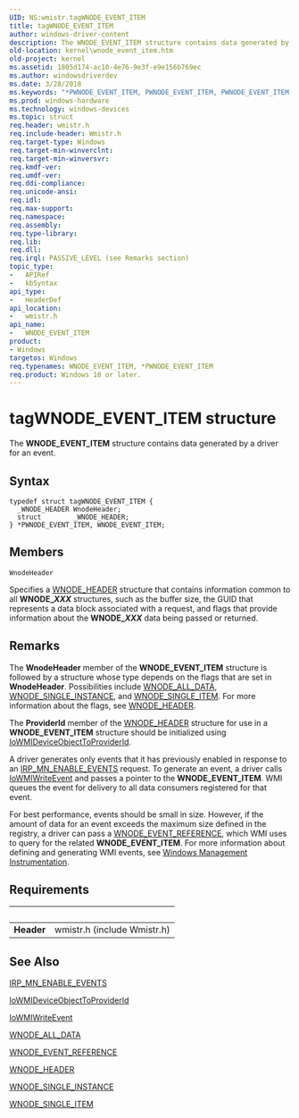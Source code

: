 ```yaml
---
UID: NS:wmistr.tagWNODE_EVENT_ITEM
title: tagWNODE_EVENT_ITEM
author: windows-driver-content
description: The WNODE_EVENT_ITEM structure contains data generated by a driver for an event.
old-location: kernel\wnode_event_item.htm
old-project: kernel
ms.assetid: 1805d174-ac10-4e76-9e3f-e9e156b769ec
ms.author: windowsdriverdev
ms.date: 3/28/2018
ms.keywords: "*PWNODE_EVENT_ITEM, PWNODE_EVENT_ITEM, PWNODE_EVENT_ITEM structure pointer [Kernel-Mode Driver Architecture], WNODE_EVENT_ITEM, WNODE_EVENT_ITEM structure [Kernel-Mode Driver Architecture], kernel.wnode_event_item, kstruct_d_f4a86459-f5b4-4c9f-a266-d73c9bcba0ac.xml, tagWNODE_EVENT_ITEM, wmistr/PWNODE_EVENT_ITEM, wmistr/WNODE_EVENT_ITEM"
ms.prod: windows-hardware
ms.technology: windows-devices
ms.topic: struct
req.header: wmistr.h
req.include-header: Wmistr.h
req.target-type: Windows
req.target-min-winverclnt: 
req.target-min-winversvr: 
req.kmdf-ver: 
req.umdf-ver: 
req.ddi-compliance: 
req.unicode-ansi: 
req.idl: 
req.max-support: 
req.namespace: 
req.assembly: 
req.type-library: 
req.lib: 
req.dll: 
req.irql: PASSIVE_LEVEL (see Remarks section)
topic_type:
-	APIRef
-	kbSyntax
api_type:
-	HeaderDef
api_location:
-	wmistr.h
api_name:
-	WNODE_EVENT_ITEM
product:
- Windows
targetos: Windows
req.typenames: WNODE_EVENT_ITEM, *PWNODE_EVENT_ITEM
req.product: Windows 10 or later.
---
```


# tagWNODE_EVENT_ITEM structure
The <b>WNODE_EVENT_ITEM</b> structure contains data generated by a driver for an event.

## Syntax
```
typedef struct tagWNODE_EVENT_ITEM {
  _WNODE_HEADER WnodeHeader;
  struct        _WNODE_HEADER;
} *PWNODE_EVENT_ITEM, WNODE_EVENT_ITEM;
```

## Members


`WnodeHeader`

Specifies a <a href="https://msdn.microsoft.com/library/windows/hardware/ff566375">WNODE_HEADER</a> structure that contains information common to all <b>WNODE_<i>XXX</i></b> structures, such as the buffer size, the GUID that represents a data block associated with a request, and flags that provide information about the <b>WNODE_<i>XXX</i></b> data being passed or returned.

## Remarks
The <b>WnodeHeader</b> member of the <b>WNODE_EVENT_ITEM</b> structure is followed by a structure whose type depends on the flags that are set in <b>WnodeHeader</b>. Possibilities include <a href="https://msdn.microsoft.com/library/windows/hardware/ff566372">WNODE_ALL_DATA</a>, <a href="https://msdn.microsoft.com/library/windows/hardware/ff566377">WNODE_SINGLE_INSTANCE</a>, and <a href="https://msdn.microsoft.com/library/windows/hardware/ff566378">WNODE_SINGLE_ITEM</a>. For more information about the flags, see <a href="https://msdn.microsoft.com/library/windows/hardware/ff566375">WNODE_HEADER</a>.

The <b>ProviderId</b> member of the <a href="https://msdn.microsoft.com/library/windows/hardware/ff566375">WNODE_HEADER</a> structure for use in a <b>WNODE_EVENT_ITEM</b> structure should be initialized using <a href="https://msdn.microsoft.com/library/windows/hardware/ff550433">IoWMIDeviceObjectToProviderId</a>.

A driver generates only events that it has previously enabled in response to an <a href="https://msdn.microsoft.com/library/windows/hardware/ff550859">IRP_MN_ENABLE_EVENTS</a> request. To generate an event, a driver calls <a href="https://msdn.microsoft.com/library/windows/hardware/ff550520">IoWMIWriteEvent</a> and passes a pointer to the <b>WNODE_EVENT_ITEM</b>. WMI queues the event for delivery to all data consumers registered for that event.

For best performance, events should be small in size. However, if the amount of data for an event exceeds the maximum size defined in the registry, a driver can pass a <a href="https://msdn.microsoft.com/library/windows/hardware/ff566374">WNODE_EVENT_REFERENCE</a>, which WMI uses to query for the related <b>WNODE_EVENT_ITEM</b>. For more information about defining and generating WMI events, see <a href="https://msdn.microsoft.com/5c2ed322-0fc9-4004-9a5f-f4d3c6a59fe9">Windows Management Instrumentation</a>.

## Requirements
| &nbsp; | &nbsp; |
| ---- |:---- |
| **Header** | wmistr.h (include Wmistr.h) |

## See Also

<a href="https://msdn.microsoft.com/library/windows/hardware/ff550859">IRP_MN_ENABLE_EVENTS</a>



<a href="https://msdn.microsoft.com/library/windows/hardware/ff550433">IoWMIDeviceObjectToProviderId</a>



<a href="https://msdn.microsoft.com/library/windows/hardware/ff550520">IoWMIWriteEvent</a>



<a href="https://msdn.microsoft.com/library/windows/hardware/ff566372">WNODE_ALL_DATA</a>



<a href="https://msdn.microsoft.com/library/windows/hardware/ff566374">WNODE_EVENT_REFERENCE</a>



<a href="https://msdn.microsoft.com/library/windows/hardware/ff566375">WNODE_HEADER</a>



<a href="https://msdn.microsoft.com/library/windows/hardware/ff566377">WNODE_SINGLE_INSTANCE</a>



<a href="https://msdn.microsoft.com/library/windows/hardware/ff566378">WNODE_SINGLE_ITEM</a>